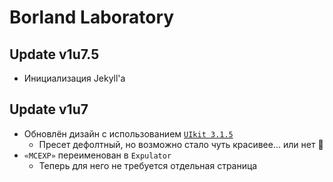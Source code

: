 # Borland Laboratory

## Update v1u7.5
- Инициализация Jekyll'а

## Update v1u7
- Обновлён дизайн с использованием [`UIkit 3.1.5`](https://getuikit.com/)
  - Пресет дефолтный, но возможно стало чуть красивее... или нет 🤔
- `«MCEXP»` переименован в `Expulator`
  - Теперь для него не требуется отдельная страница